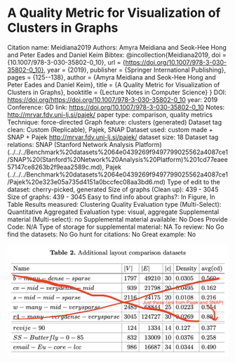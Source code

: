 # A Quality Metric for Visualization of Clusters in Graphs

Citation name: Meidiana2019
Authors: Amyra Meidiana and Seok-Hee Hong and Peter Eades and Daniel Keim
Bibtex: @incollection{Meidiana2019,
doi = {10.1007/978-3-030-35802-0_10},
url = {https://doi.org/10.1007/978-3-030-35802-0_10},
year = {2019},
publisher = {Springer International Publishing},
pages = {125--138},
author = {Amyra Meidiana and Seok-Hee Hong and Peter Eades and Daniel Keim},
title = {A Quality Metric for Visualization of Clusters in Graphs},
booktitle = {Lecture Notes in Computer Science}
}
DOI: https://doi.org/https://doi.org/10.1007/978-3-030-35802-0_10
year: 2019
Conference: GD
link: https://doi.org/10.1007/978-3-030-35802-0_10
Notes: http://mrvar.fdv.uni-lj.si/pajek/
paper type: comparison, quality metrics
Technique: force-directed
Graph feature: clusters (generated)
Dataset tag clean: Custom (Replicable), Pajek, SNAP
Dataset used: custom made + SNAP + Pajek
http://mrvar.fdv.uni-lj.si/pajek/
dataset size: 18
Dataset tag relations: SNAP (Stanford Network Analysis Platform) (../../../Benchmark%20datasets%2064e0439269f9497799025562a4087ce1/SNAP%20(Stanford%20Network%20Analysis%20Platform)%201cd77eaee57147ce8263b2f9eaa2589c.md), Pajek (../../../Benchmark%20datasets%2064e0439269f9497799025562a4087ce1/Pajek%20e323e05a735d4151a0bccfec08aa3bd6.md)
Type of edit to the dataset: cherry-picked, generated
Size of graphs (Clean up): 439 - 3045
Size of graphs: 439 - 3045
Easy to find info about graphs?: In Figure, In Table
Results measured: Clustering Quality
Evaluation type (Multi-Select): Quantitative Aggregated
Evaluation type: visual, aggregate
Supplemental material (Multi-select): no
Supplemental material available: No
Does Provide Code: N/A
Type of storage for supplemental material: NA
To review: No
Go find the datasets: No
Go hunt for citations: No
Great example: No

![Screen Shot 2023-01-18 at 11.16.35 AM.png](A%20Quality%20Metric%20for%20Visualization%20of%20Clusters%20in%20%20a1c61d2b87b4457ca462ce04f80b4720/Screen_Shot_2023-01-18_at_11.16.35_AM.png)